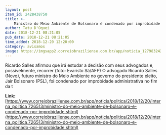 ```yaml
---
layout: post
item_id: 2428438750
title: >-
    Ministro do Meio Ambiente de Bolsonaro é condenado por improbidade
author: Tatu D'Oquei
date: 2018-12-21 08:21:05
pub_date: 2018-12-21 08:21:05
time_added: 2018-12-20 12:20:00
category: avisamos
image: https://imgsapp2.correiobraziliense.com.br/app/noticia_127983242361/2018/12/20/726513/20181220091854771521e.jpg
---
```


Ricardo Salles afirmou que irá estudar a decisão com seus advogados e, possivelmente, recorrer (foto: Evaristo Sá/AFP) O advogado Ricardo Salles (Novo), futuro ministro do Meio Ambiente no governo do presidente eleito, Jair Bolsonaro (PSL), foi condenado por improbidade administrativa no fim da t

**Link:** [https://www.correiobraziliense.com.br/app/noticia/politica/2018/12/20/interna_politica,726513/ministro-do-meio-ambiente-de-bolsonaro-e-condenado-por-improbidade.shtml](https://www.correiobraziliense.com.br/app/noticia/politica/2018/12/20/interna_politica,726513/ministro-do-meio-ambiente-de-bolsonaro-e-condenado-por-improbidade.shtml)

